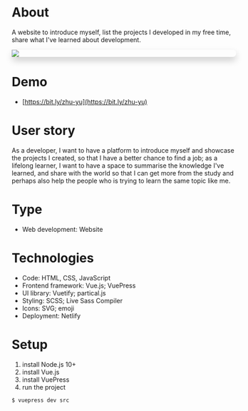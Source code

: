 # About

A website to introduce myself, list the projects I developed in my free time, share what I've learned about development.

<div style="box-shadow:0 8px 16px 0 rgba(0,0,0,0.2); border-radius: 10px;">
<img src="https://media1.giphy.com/media/AKamuejzQCIp40xv87/giphy.gif" />
</div>

# Demo

- [https://bit.ly/zhu-yu](https://bit.ly/zhu-yu)

# User story

As a developer, I want to have a platform to introduce myself and showcase the projects I created, so that I have a better chance to find a job; as a lifelong learner, I want to have a space to summarise the knowledge I've learned, and share with the world so that I can get more from the study and perhaps also help the people who is trying to learn the same topic like me.

# Type

- Web development: Website

# Technologies

- Code: HTML, CSS, JavaScript
- Frontend framework: Vue.js; VuePress
- UI library: Vuetify; partical.js
- Styling: SCSS; Live Sass Compiler
- Icons: SVG; emoji
- Deployment: Netlify

# Setup

1. install Node.js 10+
2. install Vue.js
3. install VuePress
4. run the project

```bash
$ vuepress dev src
```
